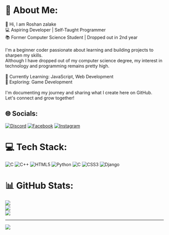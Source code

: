 # 💫 About Me:
👋 Hi, I am  Roshan zalake<br>💻 Aspiring Developer | Self-Taught Programmer<br>📚 Former Computer Science Student | Dropped out in 2nd year<br><br>I'm a beginner coder passionate about learning and building projects to sharpen my skills. <br>Although I have dropped out of my computer science degree, my interest in technology and programming remains pretty high.<br><br>🌱 Currently Learning: JavaScript, Web Development<br>🚀 Exploring: Game Development<br><br>I'm documenting my journey and sharing what I create here on GitHub. <br>Let's connect and grow together!


## 🌐 Socials:
[![Discord](https://img.shields.io/badge/Discord-%237289DA.svg?logo=discord&logoColor=white)](https://discord.gg/Brago) [![Facebook](https://img.shields.io/badge/Facebook-%231877F2.svg?logo=Facebook&logoColor=white)](https://facebook.com/https://www.facebook.com/search/top?q=roshan%20zalake) [![Instagram](https://img.shields.io/badge/Instagram-%23E4405F.svg?logo=Instagram&logoColor=white)](https://instagram.com/https://www.instagram.com/roshan__zalake/?hl=en) 

# 💻 Tech Stack:
![C](https://img.shields.io/badge/c-%2300599C.svg?style=for-the-badge&logo=c&logoColor=white) ![C++](https://img.shields.io/badge/c++-%2300599C.svg?style=for-the-badge&logo=c%2B%2B&logoColor=white) ![HTML5](https://img.shields.io/badge/html5-%23E34F26.svg?style=for-the-badge&logo=html5&logoColor=white) ![Python](https://img.shields.io/badge/python-3670A0?style=for-the-badge&logo=python&logoColor=ffdd54) ![C](https://img.shields.io/badge/c-%2300599C.svg?style=for-the-badge&logo=c&logoColor=white) ![CSS3](https://img.shields.io/badge/css3-%231572B6.svg?style=for-the-badge&logo=css3&logoColor=white) ![Django](https://img.shields.io/badge/django-%23092E20.svg?style=for-the-badge&logo=django&logoColor=white)
# 📊 GitHub Stats:
![](https://github-readme-stats.vercel.app/api?username=Roshanzalake&theme=shadow_blue&hide_border=false&include_all_commits=false&count_private=false)<br/>
![](https://github-readme-streak-stats.herokuapp.com/?user=Roshanzalake&theme=shadow_blue&hide_border=false)<br/>
![](https://github-readme-stats.vercel.app/api/top-langs/?username=Roshanzalake&theme=shadow_blue&hide_border=false&include_all_commits=false&count_private=false&layout=compact)

---
[![](https://visitcount.itsvg.in/api?id=Roshanzalake&icon=0&color=4)](https://visitcount.itsvg.in)

<!-- Proudly created with GPRM ( https://gprm.itsvg.in ) -->
